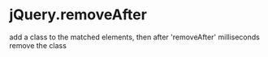 jQuery.removeAfter
==================

add a class to the matched elements, then after 'removeAfter' milliseconds remove the class
